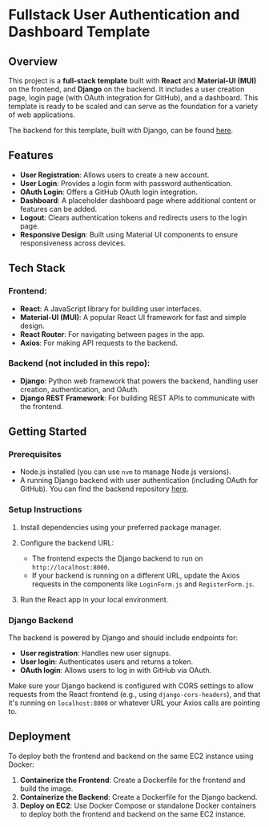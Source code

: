 # Fullstack User Authentication and Dashboard Template

## Overview

This project is a **full-stack template** built with **React** and **Material-UI (MUI)** on the frontend, and **Django** on the backend. It includes a user creation page, login page (with OAuth integration for GitHub), and a dashboard. This template is ready to be scaled and can serve as the foundation for a variety of web applications.

The backend for this template, built with Django, can be found [here](https://github.com/Nivix047/oauth-django).

## Features

- **User Registration**: Allows users to create a new account.
- **User Login**: Provides a login form with password authentication.
- **OAuth Login**: Offers a GitHub OAuth login integration.
- **Dashboard**: A placeholder dashboard page where additional content or features can be added.
- **Logout**: Clears authentication tokens and redirects users to the login page.
- **Responsive Design**: Built using Material UI components to ensure responsiveness across devices.

## Tech Stack

### Frontend:

- **React**: A JavaScript library for building user interfaces.
- **Material-UI (MUI)**: A popular React UI framework for fast and simple design.
- **React Router**: For navigating between pages in the app.
- **Axios**: For making API requests to the backend.

### Backend (not included in this repo):

- **Django**: Python web framework that powers the backend, handling user creation, authentication, and OAuth.
- **Django REST Framework**: For building REST APIs to communicate with the frontend.

## Getting Started

### Prerequisites

- Node.js installed (you can use `nvm` to manage Node.js versions).
- A running Django backend with user authentication (including OAuth for GitHub). You can find the backend repository [here](https://github.com/your-backend-repo).

### Setup Instructions

1. Install dependencies using your preferred package manager.
2. Configure the backend URL:

   - The frontend expects the Django backend to run on `http://localhost:8000`.
   - If your backend is running on a different URL, update the Axios requests in the components like `LoginForm.js` and `RegisterForm.js`.

3. Run the React app in your local environment.

### Django Backend

The backend is powered by Django and should include endpoints for:

- **User registration**: Handles new user signups.
- **User login**: Authenticates users and returns a token.
- **OAuth login**: Allows users to log in with GitHub via OAuth.

Make sure your Django backend is configured with CORS settings to allow requests from the React frontend (e.g., using `django-cors-headers`), and that it's running on `localhost:8000` or whatever URL your Axios calls are pointing to.

## Deployment

To deploy both the frontend and backend on the same EC2 instance using Docker:

1. **Containerize the Frontend**: Create a Dockerfile for the frontend and build the image.
2. **Containerize the Backend**: Create a Dockerfile for the Django backend.
3. **Deploy on EC2**: Use Docker Compose or standalone Docker containers to deploy both the frontend and backend on the same EC2 instance.
